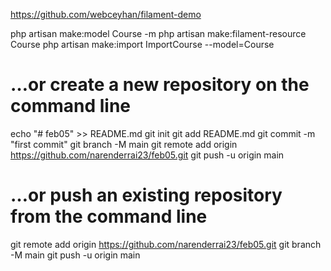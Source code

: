 https://github.com/webceyhan/filament-demo


php artisan make:model Course -m
php artisan make:filament-resource Course
php artisan make:import ImportCourse --model=Course




# …or create a new repository on the command line

echo "# feb05" >> README.md
git init
git add README.md
git commit -m "first commit"
git branch -M main
git remote add origin https://github.com/narenderrai23/feb05.git
git push -u origin main



# …or push an existing repository from the command line

git remote add origin https://github.com/narenderrai23/feb05.git
git branch -M main
git push -u origin main
